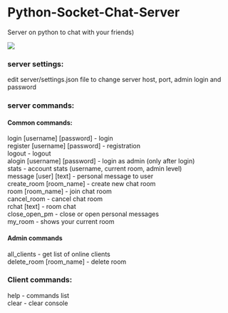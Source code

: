 # Python-Socket-Chat-Server
Server on python to chat with your friends)

<img src="https://i.imgur.com/pqrvq1P.png">

<h3>server settings:</h3>
edit server/settings.json file to change server host, port, admin login and password <br>

<h3>server commands:</h3>
<h4> Common commands: </h4>
login [username] [password] - login <br>
register [username] [password] - registration <br>
logout - logout <br>
alogin [username] [password] - login as admin (only after login) <br>
stats - account stats (username, current room, admin level) <br>
message [user] [text] - personal message to user <br>
create_room [room_name] - create new chat room <br>
room [room_name] - join chat room <br>
cancel_room - cancel chat room <br>
rchat [text] - room chat <br>
close_open_pm - close or open personal messages <br>
my_room - shows your current room <br>
<h4> Admin commands </h4>
all_clients - get list of online clients <br>
delete_room [room_name] - delete room <br>

<h3> Client commands: </h3>
help - commands list <br>
clear - clear console <br>

